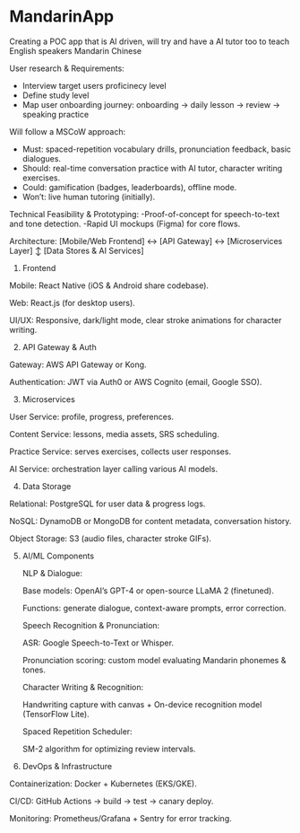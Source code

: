 # MandarinApp

Creating a POC app that is AI driven, will try and have a AI tutor too to teach English speakers Mandarin Chinese

User research & Requirements:
- Interview target users proficinecy level
- Define study level
- Map user onboarding journey: onboarding -> daily lesson -> review -> speaking practice 

Will follow a MSCoW approach:
- Must: spaced-repetition vocabulary drills, pronunciation feedback, basic dialogues.
- Should: real-time conversation practice with AI tutor, character writing exercises.
- Could: gamification (badges, leaderboards), offline mode.
- Won’t: live human tutoring (initially).

Technical Feasibility & Prototyping:
-Proof-of-concept for speech-to-text and tone detection.
-Rapid UI mockups (Figma) for core flows.

Architecture:
[Mobile/Web Frontend] ↔ [API Gateway] ↔ [Microservices Layer] ↕ [Data Stores & AI Services]



1. Frontend

Mobile: React Native (iOS & Android share codebase).

Web: React.js (for desktop users).

UI/UX: Responsive, dark/light mode, clear stroke animations for character writing.

2. API Gateway & Auth

Gateway: AWS API Gateway or Kong.

Authentication: JWT via Auth0 or AWS Cognito (email, Google SSO).

3. Microservices

User Service: profile, progress, preferences.

Content Service: lessons, media assets, SRS scheduling.

Practice Service: serves exercises, collects user responses.

AI Service: orchestration layer calling various AI models.

4. Data Storage

Relational: PostgreSQL for user data & progress logs.

NoSQL: DynamoDB or MongoDB for content metadata, conversation history.

Object Storage: S3 (audio files, character stroke GIFs).

5. AI/ML Components

    NLP & Dialogue:

    Base models: OpenAI’s GPT-4 or open-source LLaMA 2 (finetuned).

    Functions: generate dialogue, context-aware prompts, error correction.

    Speech Recognition & Pronunciation:

    ASR: Google Speech-to-Text or Whisper.

    Pronunciation scoring: custom model evaluating Mandarin phonemes & tones.

    Character Writing & Recognition:

    Handwriting capture with canvas + On-device recognition model (TensorFlow Lite).

    Spaced Repetition Scheduler:

    SM-2 algorithm for optimizing review intervals.

6. DevOps & Infrastructure

Containerization: Docker + Kubernetes (EKS/GKE).

CI/CD: GitHub Actions → build → test → canary deploy.

Monitoring: Prometheus/Grafana + Sentry for error tracking.